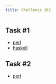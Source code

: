 ```yaml
---
title: Challenge 162
---
```



## Task #1

- [perl](https://github.com/manwar/perlweeklychallenge-club/blob/master/challenge-162/alexander-pankoff/perl/ch-1.pl)
- [haskell](https://github.com/manwar/perlweeklychallenge-club/blob/master/challenge-162/alexander-pankoff/haskell/ch-1.hs)

## Task #2

- [perl](https://github.com/manwar/perlweeklychallenge-club/blob/master/challenge-162/alexander-pankoff/perl/ch-2.pl)
